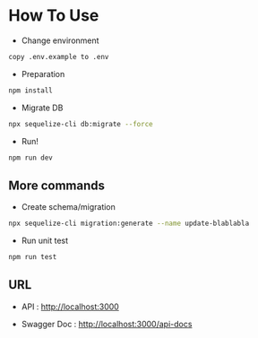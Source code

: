 # How To Use

- Change environment

```sh
copy .env.example to .env
```

- Preparation

```sh
npm install
```

- Migrate DB

```sh
npx sequelize-cli db:migrate --force
```

- Run!

```sh
npm run dev
```

## More commands

- Create schema/migration

```sh
npx sequelize-cli migration:generate --name update-blablabla
```

- Run unit test

```sh
npm run test
```

## URL

- API : <http://localhost:3000>

- Swagger Doc : <http://localhost:3000/api-docs>